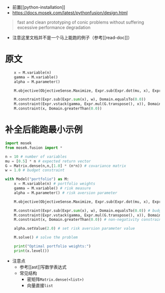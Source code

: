 - 前置[[python-installation]]
- https://docs.mosek.com/latest/pythonfusion/design.html
> fast and clean prototyping of conic problems without suffering excessive performance degradation
- 注意这里文档并不是一个马上能跑的例子（参考[[read-doc]]）
# 原文
```python
    x = M.variable(n)
    gamma = M.variable()
    alpha = M.parameter()

    M.objective(ObjectiveSense.Maximize, Expr.sub(Expr.dot(mu, x), Expr.mul(alpha, gamma)))

    M.constraint(Expr.sub(Expr.sum(x), w), Domain.equalsTo(0.0))
    M.constraint(Expr.vstack(gamma, Expr.mul(G.transpose(), x)), Domain.inQCone())
    M.constraint(x, Domain.greaterThan(0.0))
```
# 补全后能跑最小示例
```python
import mosek
from mosek.fusion import *

n = 10 # number of variables
mu = [0.5] * n # expected return vector
G = Matrix.dense(n,n,[1.0] * (n*n)) # covariance matrix
w = 1.0 # budget constraint

with Model("portfolio") as M:
    x = M.variable(n) # portfolio weights
    gamma = M.variable() # risk measure
    alpha = M.parameter() # risk aversion parameter

    M.objective(ObjectiveSense.Maximize, Expr.sub(Expr.dot(mu, x), Expr.mul(alpha, gamma))) # maximize return minus risk

    M.constraint(Expr.sub(Expr.sum(x), w), Domain.equalsTo(0.0)) # budget constraint
    M.constraint(Expr.vstack(gamma, Expr.mul(G.transpose(), x)), Domain.inQCone()) # quadratic cone constraint for risk measure
    M.constraint(x, Domain.greaterThan(0.0)) # non-negativity constraint

    alpha.setValue(2.0) # set risk aversion parameter value

    M.solve() # solve the problem

    print("Optimal portfolio weights:")
    print(x.level())
```
- 注意点
  - 参考[[ast]]写数学表达式
  - 常见结构
    - 密矩阵`Matrix.dense(<list>)`
    - 向量直接`list`